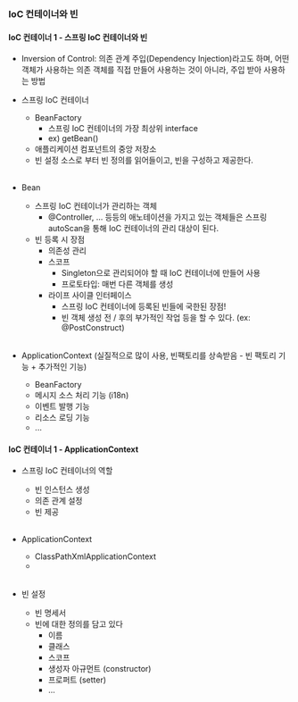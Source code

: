 ### IoC 컨테이너와 빈

#### IoC 컨테이너 1 - 스프링 IoC 컨테이너와 빈
- Inversion of Control: 의존 관계 주입(Dependency Injection)라고도 하며, 어떤 객체가 사용하는 의존 객체를 직접 만들어 사용하는 것이 아니라, 주입 받아 사용하는 방법
    <br/>
    
- 스프링 IoC 컨테이너
    - BeanFactory
      - 스프링 IoC 컨테이너의 가장 최상위 interface
      - ex) getBean()
    - 애플리케이션 컴포넌트의 중앙 저장소
    - 빈 설정 소스로 부터 빈 정의를 읽어들이고, 빈을 구성하고 제공한다.
    <br/>

- Bean
    - 스프링 IoC 컨테이너가 관리하는 객체
      - @Controller, ... 등등의 애노테이션을 가지고 있는 객체들은 스프링 autoScan을 통해 IoC 컨테이너의 관리 대상이 된다.
    - 빈 등록 시 장점
      - 의존성 관리 
      - 스코프
        - Singleton으로 관리되어야 할 때 IoC 컨테이너에 만들어 사용
        - 프로토타입: 매번 다른 객체를 생성
      - 라이프 사이클 인터페이스
        - 스프링 IoC 컨테이너에 등록된 빈들에 국한된 장점!
        - 빈 객체 생성 전 / 후의 부가적인 작업 등을 할 수 있다. (ex: @PostConstruct)
    <br/>
    
- ApplicationContext (실질적으로 많이 사용, 빈팩토리를 상속받음 - 빈 팩토리 기능 + 추가적인 기능) 
    - BeanFactory
    - 메시지 소스 처리 기능 (i18n)
    - 이벤트 발행 기능
    - 리소스 로딩 기능
    - ...        

#### IoC 컨테이너 1 - ApplicationContext
- 스프링 IoC 컨테이너의 역할
    - 빈 인스턴스 생성
    - 의존 관계 설정
    - 빈 제공
    <br/>
    
- ApplicationContext
    - ClassPathXmlApplicationContext
    - 
    <br/>
    
- 빈 설정
    - 빈 명세서
    - 빈에 대한 정의를 담고 있다
      - 이름
      - 클래스
      - 스코프
      - 생성자 아규먼트 (constructor)
      - 프로퍼트 (setter)
      - ...         
      
      
      
        